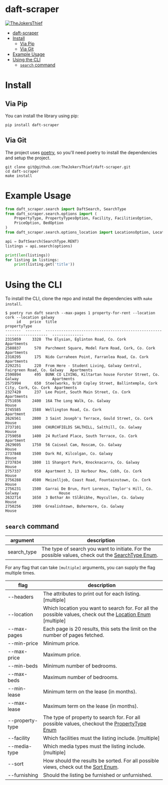 # daft-scraper

[![TheJokersThief](https://circleci.com/gh/TheJokersThief/daft-scraper.svg?style=svg)](<LINK>)

- [daft-scraper](#daft-scraper)
- [Install](#install)
  - [Via Pip](#via-pip)
  - [Via Git](#via-git)
- [Example Usage](#example-usage)
- [Using the CLI](#using-the-cli)
  - [`search` command](#search-command)


# Install

## Via Pip
You can install the library using pip:

```
pip install daft-scraper
```

## Via Git
The project uses [poetry](https://python-poetry.org/), so you'll need poetry to install the dependencies and setup the project.

```
git clone git@github.com:TheJokersThief/daft-scraper.git
cd daft-scraper
make install
```

# Example Usage

```python
from daft_scraper.search import DaftSearch, SearchType
from daft_scraper.search.options import (
    PropertyType, PropertyTypesOption, Facility, FacilitiesOption,
    PriceOption, BedOption
)
from daft_scraper.search.options_location import LocationsOption, Location

api = DaftSearch(SearchType.RENT)
listings = api.search(options)

print(len(listings))
for listing in listings:
    print(listing.get('title'))

```

# Using the CLI

To install the CLI, clone the repo and install the dependencies with `make install`.

```
$ poetry run daft search --max-pages 1 property-for-rent --location cork --location galway
     id    price  title                                                                    propertyType
-------  -------  -----------------------------------------------------------------------  --------------
2315059     3328  The Elysian, Eglinton Road, Co. Cork                                     Apartments
2588837      570  Parchment Square, Model Farm Road, Cork, Co. Cork                        Apartments
2310295      175  Nido Curraheen Point, Farranlea Road, Co. Cork                           Apartments
2292251      220  From Here - Student Living, Galway Central, Fairgreen Road, Co. Galway   Apartments
2590894      495  BUNK CO LIVING, Kiltartan house Forster Street, Co. Galway               Apartments
2575994      650  Steelworks, 9/10 Copley Street, Ballintemple, Cork City, Cork, Co. Cork  Apartments
2327420      237  Lee Point, South Main Street, Co. Cork                                   Apartments
2751036     2400  16A The Long Walk, Co. Galway                                            House
2745585     1588  Wellington Road, Co. Cork                                                Apartment
2626561     2800  3 Saint Joseph's Terrace, Gould Street, Co. Cork                         House
2737101     1800  CHURCHFIELDS SALTHILL, Salthill, Co. Galway                              House
2759058     1400  24 Rutland Place, South Terrace, Co. Cork                                Apartment
2629695     1750  56 Caiseal Cam, Roscam, Co. Galway                                       House
2737848     1500  Dark Rd, Kilcolgan, Co. Galway                                           House
2737834     1800  11 Shangort Park, Knocknacarra, Co. Galway                               House
2757337      950  Apartment 3, 13 Harbour Row, Cobh, Co. Cork                              House
2756288     4500  Meizelljob, Coast Road, Fountainstown, Co. Cork                          House
2756231     1500  Garrai De Brun, Fort Lorenzo, Taylor's Hill, Co. Galway                  House
2632714     1650  3 Bothar An tSlÃ©ibhe, Moycullen, Co. Galway                             House
2750256     1900  Grealishtown, Bohermore, Co. Galway                                      House
```

## `search` command

| argument  | description |
|---|---|
| search_type | The type of search you want to initiate. For the possible values, check out the [SearchType Enum](daft_scraper/search/__init__.py). |

For any flag that can take `[multiple]` arguments, you can supply the flag multiple times.

| flag  | description |
|---|---|
| --headers | The attributes to print out for each listing. [multiple] |
| --location | Which location you want to search for. For all the possible values, check out the [Location Enum](daft_scraper/search/options_location.py) [multiple] |
| --max-pages | Each page is 20 results, this sets the limit on the number of pages fetched. |
| --min-price | Minimum price. |
| --max-price | Maximum price. |
| --min-beds | Minimum number of bedrooms. |
| --max-beds | Maximum number of bedrooms. |
| --min-lease | Minimum term on the lease (in months). |
| --max-lease | Maximum term on the lease (in months). |
| --property-type | The type of property to search for. For all possible values, checkout the [PropertyType Enum](/daft_scraper/search/options.py) |
| --facility | Which facilities must the listing include. [multiple] |
| --media-type | Which media types must the listing include. [multiple] |
| --sort | How should the results be sorted. For all possible views, check out the [Sort Enum](daft_scraper/search/options). |
| --furnishing | Should the listing be furnished or unfurnished. |
